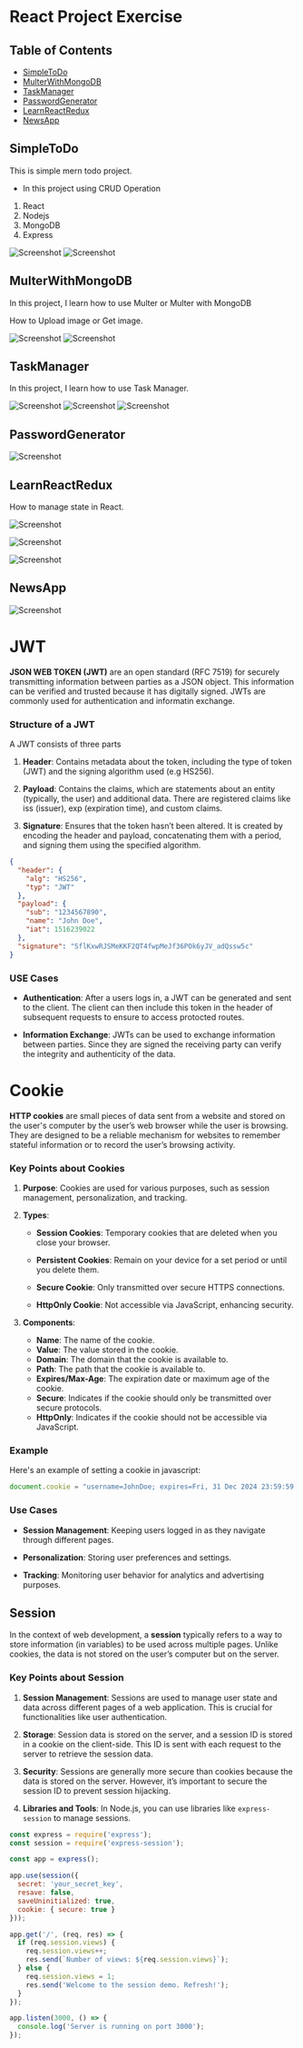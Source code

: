 # React Project Exercise

## Table of Contents

- [SimpleToDo](#todoapp)
- [MulterWithMongoDB](#multerwithmongodb)
- [TaskManager](#taskmanager)
- [PasswordGenerator](#passwordgenerator)
- [LearnReactRedux](#learnreactredux)
- [NewsApp](#newsapp)

## SimpleToDo

This is simple mern todo project.

- In this project using CRUD Operation

1. React
2. Nodejs
3. MongoDB
4. Express

![Screenshot](./ToDoList/todo.png)
![Screenshot](./ToDoList/todolist.png)

## MulterWithMongoDB

In this project, I learn how to use Multer or Multer with MongoDB

How to Upload image or Get image.

![Screenshot](./MulterWithMongodb/imageupload.png)
![Screenshot](./MulterWithMongodb/img1.png)

## TaskManager

In this project, I learn how to use Task Manager.

![Screenshot](./Task%20Manager/t1.png)
![Screenshot](./Task%20Manager/t2.png)
![Screenshot](./Task%20Manager/t3.png)

## PasswordGenerator 
![Screenshot](./passwordGenerator/Screenshot%202024-09-23%20205658.png)

## LearnReactRedux
How to manage state in React.

![Screenshot](./Redux-Learn/Screenshot%202024-09-23%20205449.png)

![Screenshot](./Redux-Learn/Screenshot%202024-09-23%20205502.png)

![Screenshot](./Redux-Learn/Screenshot%202024-09-23%20205513.png)

## NewsApp
![Screenshot](./News-App/public/assets/Screenshot%202024-09-06%20183021.png)

# JWT

**JSON WEB TOKEN (JWT)** are an open standard (RFC 7519) for securely transmitting information between parties as a JSON object.
This information can be verified and trusted because it has digitally signed. JWTs are commonly used for authentication and informatin exchange.

### Structure of a JWT

A JWT consists of three parts

1. **Header**: Contains metadata about the token, including the type of token (JWT) and the signing algorithm used (e.g HS256).

2. **Payload**: Contains the claims, which are statements about an entity (typically, the user) and additional data. There are registered claims like iss (issuer), exp (expiration time), and custom claims.

3. **Signature**: Ensures that the token hasn’t been altered. It is created by encoding the header and payload, concatenating them with a period, and signing them using the specified algorithm.


```json
{
  "header": {
    "alg": "HS256",
    "typ": "JWT"
  },
  "payload": {
    "sub": "1234567890",
    "name": "John Doe",
    "iat": 1516239022
  },
  "signature": "SflKxwRJSMeKKF2QT4fwpMeJf36POk6yJV_adQssw5c"
}
```

### USE Cases

* **Authentication**: After a users logs in, a JWT can be generated and sent to the client. The client can then include this token in the header of subsequent requests to ensure to access protocted routes.

* **Information Exchange**: JWTs can be used to exchange information between parties. Since they are signed the receiving party can verify the integrity and authenticity of the data.


# Cookie

**HTTP cookies** are small pieces of data sent from a website and stored on the user's computer by the user’s web browser while the user is browsing. They are designed to be a reliable mechanism for websites to remember stateful information or to record the user’s browsing activity.

### Key Points about Cookies

1. **Purpose**: Cookies are used for various purposes, such as session management, personalization, and tracking.

2. **Types**: 

   * **Session Cookies**: Temporary cookies that are deleted when you close your browser.

   * **Persistent Cookies**:  Remain on your device for a set period or until you delete them.

   * **Secure Cookie**: Only transmitted over secure HTTPS connections.

   * **HttpOnly Cookie**:  Not accessible via JavaScript, enhancing security.

3. **Components**:

   * **Name**: The name of the cookie.
   * **Value**: The value stored in the cookie.
   * **Domain**: The domain that the cookie is available to.
   * **Path**: The path that the cookie is available to.
   * **Expires/Max-Age**: The expiration date or maximum age of the cookie.
   * **Secure**: Indicates if the cookie should only be transmitted over secure protocols.
   * **HttpOnly**: Indicates if the cookie should not be accessible via JavaScript.

### Example
Here's an example of setting a cookie in javascript:

```javascript
document.cookie = "username=JohnDoe; expires=Fri, 31 Dec 2024 23:59:59 GMT; path=/";
```

### Use Cases
  * **Session Management**:  Keeping users logged in as they navigate through different pages.

  * **Personalization**: Storing user preferences and settings.

  * **Tracking**: Monitoring user behavior for analytics and advertising purposes.

## Session

In the context of web development, a **session** typically refers to a way to store information (in variables) to be used across multiple pages. Unlike cookies, the data is not stored on the user’s computer but on the server.


### Key Points about Session

1. **Session Management**: Sessions are used to manage user state and data across different pages of a web application. This is crucial for functionalities like user authentication.

2. **Storage**: Session data is stored on the server, and a session ID is stored in a cookie on the client-side. This ID is sent with each request to the server to retrieve the session data.

3. **Security**: Sessions are generally more secure than cookies because the data is stored on the server. However, it’s important to secure the session ID to prevent session hijacking.

4. **Libraries and Tools**: In Node.js, you can use libraries like `express-session` to manage sessions.

```javascript
const express = require('express');
const session = require('express-session');

const app = express();

app.use(session({
  secret: 'your_secret_key',
  resave: false,
  saveUninitialized: true,
  cookie: { secure: true }
}));

app.get('/', (req, res) => {
  if (req.session.views) {
    req.session.views++;
    res.send(`Number of views: ${req.session.views}`);
  } else {
    req.session.views = 1;
    res.send('Welcome to the session demo. Refresh!');
  }
});

app.listen(3000, () => {
  console.log('Server is running on port 3000');
});

```